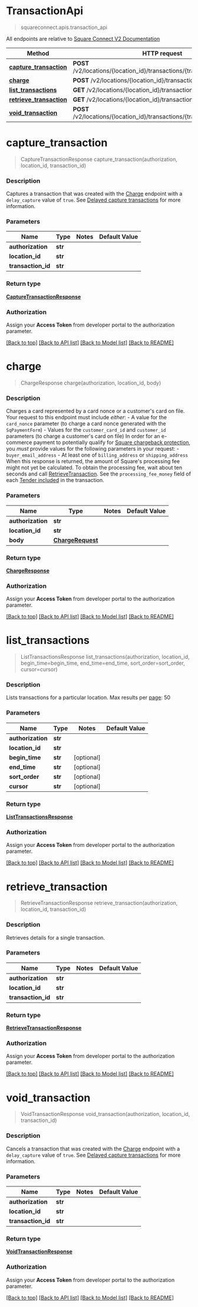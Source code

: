 # TransactionApi
> squareconnect.apis.transaction_api

All endpoints are relative to [Square Connect V2 Documentation](https://docs.connect.squareup.com/api/connect/v2/#navsection-endpoints)


Method | HTTP request 
------------- | -------------
[**capture_transaction**](TransactionApi.md#capture_transaction) | **POST** /v2/locations/{location_id}/transactions/{transaction_id}/capture
[**charge**](TransactionApi.md#charge) | **POST** /v2/locations/{location_id}/transactions
[**list_transactions**](TransactionApi.md#list_transactions) | **GET** /v2/locations/{location_id}/transactions
[**retrieve_transaction**](TransactionApi.md#retrieve_transaction) | **GET** /v2/locations/{location_id}/transactions/{transaction_id}
[**void_transaction**](TransactionApi.md#void_transaction) | **POST** /v2/locations/{location_id}/transactions/{transaction_id}/void


# **capture_transaction**
> CaptureTransactionResponse capture_transaction(authorization, location_id, transaction_id)

### Description

Captures a transaction that was created with the [Charge](#endpoint-charge) endpoint with a `delay_capture` value of `true`.  See [Delayed capture transactions](/articles/delayed-capture-transactions/) for more information.

### Parameters

Name | Type | Notes | Default Value
------------- | ------------- | ------------- | -------------
 **authorization** | **str**| 
 **location_id** | **str**| 
 **transaction_id** | **str**| 

### Return type

[**CaptureTransactionResponse**](CaptureTransactionResponse.md)

### Authorization

Assign your **Access Token** from developer portal to the authorization parameter.

[[Back to top]](#) [[Back to API list]](../README.md#documentation-for-api-endpoints) [[Back to Model list]](../README.md#documentation-for-models) [[Back to README]](../README.md)

# **charge**
> ChargeResponse charge(authorization, location_id, body)

### Description

Charges a card represented by a card nonce or a customer's card on file.  Your request to this endpoint must include _either_:  - A value for the `card_nonce` parameter (to charge a card nonce generated with the `SqPaymentForm`) - Values for the `customer_card_id` and `customer_id` parameters (to charge a customer's card on file)  In order for an e-commerce payment to potentially qualify for [Square chargeback protection](https://squareup.com/help/article/5394), you _must_ provide values for the following parameters in your request:  - `buyer_email_address` - At least one of `billing_address` or `shipping_address`  When this response is returned, the amount of Square's processing fee might not yet be calculated. To obtain the processing fee, wait about ten seconds and call [RetrieveTransaction](#endpoint-retrievetransaction). See the `processing_fee_money` field of each [Tender included](#type-tender) in the transaction.

### Parameters

Name | Type | Notes | Default Value
------------- | ------------- | ------------- | -------------
 **authorization** | **str**| 
 **location_id** | **str**| 
 **body** | [**ChargeRequest**](ChargeRequest.md)| 

### Return type

[**ChargeResponse**](ChargeResponse.md)

### Authorization

Assign your **Access Token** from developer portal to the authorization parameter.

[[Back to top]](#) [[Back to API list]](../README.md#documentation-for-api-endpoints) [[Back to Model list]](../README.md#documentation-for-models) [[Back to README]](../README.md)

# **list_transactions**
> ListTransactionsResponse list_transactions(authorization, location_id, begin_time=begin_time, end_time=end_time, sort_order=sort_order, cursor=cursor)

### Description

Lists transactions for a particular location.  Max results per [page](#paginatingresults): 50

### Parameters

Name | Type | Notes | Default Value
------------- | ------------- | ------------- | -------------
 **authorization** | **str**| 
 **location_id** | **str**| 
 **begin_time** | **str**| [optional] 
 **end_time** | **str**| [optional] 
 **sort_order** | **str**| [optional] 
 **cursor** | **str**| [optional] 

### Return type

[**ListTransactionsResponse**](ListTransactionsResponse.md)

### Authorization

Assign your **Access Token** from developer portal to the authorization parameter.

[[Back to top]](#) [[Back to API list]](../README.md#documentation-for-api-endpoints) [[Back to Model list]](../README.md#documentation-for-models) [[Back to README]](../README.md)

# **retrieve_transaction**
> RetrieveTransactionResponse retrieve_transaction(authorization, location_id, transaction_id)

### Description

Retrieves details for a single transaction.

### Parameters

Name | Type | Notes | Default Value
------------- | ------------- | ------------- | -------------
 **authorization** | **str**| 
 **location_id** | **str**| 
 **transaction_id** | **str**| 

### Return type

[**RetrieveTransactionResponse**](RetrieveTransactionResponse.md)

### Authorization

Assign your **Access Token** from developer portal to the authorization parameter.

[[Back to top]](#) [[Back to API list]](../README.md#documentation-for-api-endpoints) [[Back to Model list]](../README.md#documentation-for-models) [[Back to README]](../README.md)

# **void_transaction**
> VoidTransactionResponse void_transaction(authorization, location_id, transaction_id)

### Description

Cancels a transaction that was created with the [Charge](#endpoint-charge) endpoint with a `delay_capture` value of `true`.  See [Delayed capture transactions](/articles/delayed-capture-transactions/) for more information.

### Parameters

Name | Type | Notes | Default Value
------------- | ------------- | ------------- | -------------
 **authorization** | **str**| 
 **location_id** | **str**| 
 **transaction_id** | **str**| 

### Return type

[**VoidTransactionResponse**](VoidTransactionResponse.md)

### Authorization

Assign your **Access Token** from developer portal to the authorization parameter.

[[Back to top]](#) [[Back to API list]](../README.md#documentation-for-api-endpoints) [[Back to Model list]](../README.md#documentation-for-models) [[Back to README]](../README.md)

